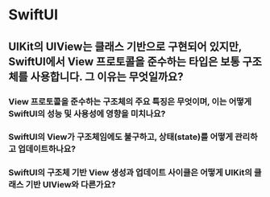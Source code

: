 # SwiftUI

## UIKit의 UIView는 클래스 기반으로 구현되어 있지만, SwiftUI에서 View 프로토콜을 준수하는 타입은 보통 구조체를 사용합니다. 그 이유는 무엇일까요?
### View 프로토콜을 준수하는 구조체의 주요 특징은 무엇이며, 이는 어떻게 SwiftUI의 성능 및 사용성에 영향을 미치나요?
### SwiftUI의 View가 구조체임에도 불구하고, 상태(state)를 어떻게 관리하고 업데이트하나요?
### SwiftUI의 구조체 기반 View 생성과 업데이트 사이클은 어떻게 UIKit의 클래스 기반 UIView와 다른가요?
